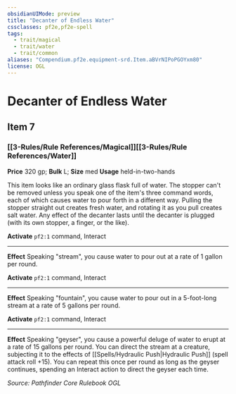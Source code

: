 ```yaml
---
obsidianUIMode: preview
title: "Decanter of Endless Water"
cssclasses: pf2e,pf2e-spell
tags:
  - trait/magical
  - trait/water
  - trait/common
aliases: "Compendium.pf2e.equipment-srd.Item.aBVrNIPoPGOYxm80"
license: OGL
---
```

# Decanter of Endless Water
## Item 7
### [[3-Rules/Rule References/Magical]][[3-Rules/Rule References/Water]]


**Price** 320 gp; 
**Bulk** L; **Size** med
**Usage** held-in-two-hands

This item looks like an ordinary glass flask full of water. The stopper can't be removed unless you speak one of the item's three command words, each of which causes water to pour forth in a different way. Pulling the stopper straight out creates fresh water, and rotating it as you pull creates salt water. Any effect of the decanter lasts until the decanter is plugged (with its own stopper, a finger, or the like).

**Activate** `pf2:1` command, Interact

* * *

**Effect** Speaking "stream", you cause water to pour out at a rate of 1 gallon per round.

**Activate** `pf2:1` command, Interact

* * *

**Effect** Speaking "fountain", you cause water to pour out in a 5-foot-long stream at a rate of 5 gallons per round.

**Activate** `pf2:1` command, Interact

* * *

**Effect** Speaking "geyser", you cause a powerful deluge of water to erupt at a rate of 15 gallons per round. You can direct the stream at a creature, subjecting it to the effects of [[Spells/Hydraulic Push|Hydraulic Push]] (spell attack roll +15). You can repeat this once per round as long as the geyser continues, spending an Interact action to direct the geyser each time.

*Source: Pathfinder Core Rulebook*
*OGL*